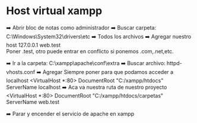 # Host virtual xampp

➡️ Abrir bloc de notas como administrador
➡️ Buscar carpeta: C:\Windows\System32\drivers\etc
➡️ Todos los archivos
➡️ Agregar nuestro host
    127.0.0.1 web.test      
    Poner .test, otro puede entrar en conflicto si ponemos .com,.net,etc.

➡️ Ir a la carpeta: C:\xampp\apache\conf\extra
➡️ Buscar archivo:  httpd-vhosts.conf
➡️ Agregar
    Siempre poner para que podamos acceder a localhost
    <VirtualHost *:80>
        DocumentRoot "C:/xampp/htdocs"
        ServerName localhost
    </VirtualHost>
➡️ Aca va nuestra ruta de nuestro proyecto
    <VirtualHost *:80>
        DocumentRoot "C:/xampp/htdocs/carpetas"
        ServerName web.test
    </VirtualHost> 

➡️ Parar y encender el servicio de apache en xampp